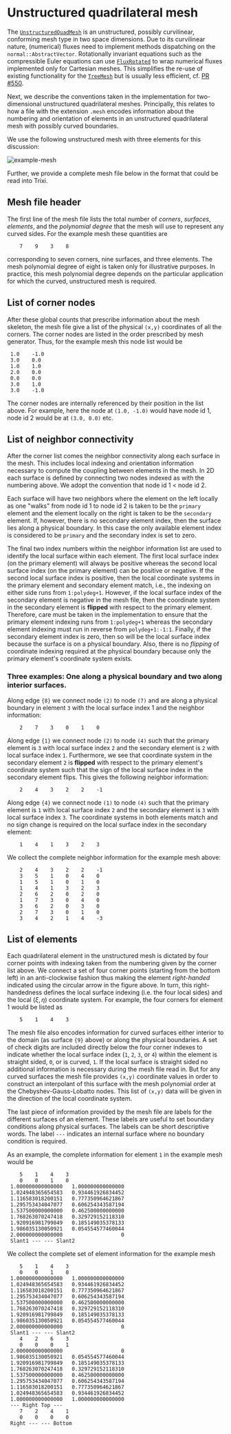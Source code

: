 # Unstructured quadrilateral mesh

The [`UnstructuredQuadMesh`](@ref) is an unstructured, possibly curvilinear,
conforming mesh type in two space dimensions.
Due to its curvilinear nature, (numerical) fluxes need to implement methods
dispatching on the `normal::AbstractVector`. Rotationally invariant equations
such as the compressible Euler equations can use [`FluxRotated`](@ref) to
wrap numerical fluxes implemented only for Cartesian meshes. This simplifies
the re-use of existing functionality for the [`TreeMesh`](@ref) but is usually
less efficient, cf. [PR #550](https://github.com/trixi-framework/Trixi.jl/pull/550).

Next, we describe the conventions taken in the implementation for two-dimensional unstructured
quadrilateral meshes. Principally, this relates to how a file with the extension `.mesh` encodes
information about the numbering and orientation of elements in an unstructured quadrilateral mesh
with possibly curved boundaries.

We use the following unstructured mesh with three elements for this discussion:

![example-mesh](https://user-images.githubusercontent.com/25242486/114917530-552eac00-9e26-11eb-9d79-baed4d4c4c66.png)

Further, we provide a complete mesh file below in the format that could be read into Trixi.


## Mesh file header

The first line of the mesh file lists the total number of *corners*, *surfaces*, *elements*, and
the *polynomial degree* that the mesh will use to represent any curved sides. For the example mesh
these quantities are
```
    7    9    3    8
```
corresponding to seven corners, nine surfaces, and three elements. The mesh polynomial degree of
eight is taken only for illustrative purposes. In practice, this mesh polynomial degree depends on
the particular application for which the curved, unstructured mesh is required.


## List of corner nodes

After these global counts that prescribe information about the mesh skeleton, the mesh file give a
list of the physical `(x,y)` coordinates of all the corners. The corner nodes are listed in the
order prescribed by mesh generator. Thus, for the example mesh this node list would be
```
 1.0    -1.0
 3.0    0.0
 1.0    1.0
 2.0    0.0
 0.0    0.0
 3.0    1.0
 3.0    -1.0
```
The corner nodes are internally referenced by their position in the list above. For example, here
the node at `(1.0, -1.0)` would have node id 1, node id 2 would be at `(3.0, 0.0)` etc.


## List of neighbor connectivity

After the corner list comes the neighbor connectivity along each surface in the mesh. This includes
local indexing and orientation information necessary to compute the coupling between elements in
the mesh. In 2D each surface is defined by connecting two nodes indexed as with the numbering
above. We adopt the convention that node id 1 < node id 2.

Each surface will have two neighbors where the element on the left locally as one "walks" from node
id 1 to node id 2 is taken to be the `primary` element and the element locally on the right is
taken to be the `secondary` element. If, however, there is no secondary element index, then the
surface lies along a physical boundary. In this case the only available element index is considered
to be `primary` and the secondary index is set to zero.

The final two index numbers within the neighbor information list are used to identify the local
surface within each element. The first local surface index (on the primary element) will always be
positive whereas the second local surface index (on the primary element) can be positive or
negative. If the second local surface index is positive, then the local coordinate systems in the
primary element and secondary element match, i.e., the indexing on either side runs from
`1:polydeg+1`. However, if the local surface index of the secondary element is negative in the mesh
file, then the coordinate system in the secondary element is **flipped** with respect to the
primary element. Therefore, care must be taken in the implementation to ensure that the primary
element indexing runs from `1:polydeg+1` whereas the secondary element indexing must run in reverse
from `polydeg+1:-1:1`. Finally, if the secondary element index is zero, then so will be the local
surface index because the surface is on a physical boundary. Also, there is no *flipping* of
coordinate indexing required at the physical boundary because only the primary element's coordinate
system exists.

### Three examples: One along a physical boundary and two along interior surfaces.

Along edge `{8}` we connect node `(2)` to node `(7)` and are along a physical boundary in element
`3` with the local surface index 1 and the neighbor information:
```
    2    7    3    0    1    0
```

Along edge `{1}` we connect node `(2)` to node `(4)` such that the primary element is `3` with
local surface index `2` and the secondary element is `2` with local surface index `1`. Furthermore,
we see that coordinate system in the secondary element `2` is **flipped** with respect to the
primary element's coordinate system such that the sign of the local surface index in the secondary
element flips. This gives the following neighbor information:
```
    2    4    3    2    2    -1
```

Along edge `{4}` we connect node `(1)` to node `(4)` such that the primary element is `1` with
local surface index `2` and the secondary element is `3` with local surface index `3`. The
coordinate systems in both elements match and no sign change is required on the local surface
index in the secondary element:
```
    1    4    1    3    2    3
```

We collect the complete neighbor information for the example mesh above:
```
    2    4    3    2    2    -1
    3    5    1    0    4    0
    1    5    1    0    1    0
    1    4    1    3    2    3
    2    6    2    0    2    0
    1    7    3    0    4    0
    3    6    2    0    3    0
    2    7    3    0    1    0
    3    4    2    1    4    -3
```

## List of elements

Each quadrilateral element in the unstructured mesh is dictated by four corner points with indexing
taken from the numbering given by the corner list above. We connect a set of four corner points
(starting from the bottom left) in an anti-clockwise fashion thus making the element *right-handed*
indicated using the circular arrow in the figure above. In turn, this right-handedness defines the
local surface indexing (i.e. the four local sides) and the local $(\xi, \eta)$ coordinate
system. For example, the four corners for element 1 would be listed as
```
    5    1    4    3
```

The mesh file also encodes information for curved surfaces either interior to the domain (as
surface `{9}` above) or along the physical boundaries. A set of check digits are included
directly below the four corner indexes to indicate whether the local surface index (`1`, `2`,
`3`, or `4`) within the element is straight sided, `0`, or is curved, `1`. If the local surface
is straight sided no additional information is necessary during the mesh file read in. But for
any curved surfaces the mesh file provides `(x,y)` coordinate values in order to construct an
interpolant of this surface with the mesh polynomial order at the Chebyshev-Gauss-Lobatto
nodes. This list of `(x,y)` data will be given in the direction of the local coordinate system.

The last piece of information provided by the mesh file are labels for the different surfaces of an
element. These labels are useful to set boundary conditions along physical surfaces. The labels can
be short descriptive words. The label `---` indicates an internal surface where no boundary
condition is required.

As an example, the complete information for element `1` in the example mesh would be
```
    5    1    4    3
    0    0    1    0
 1.000000000000000   1.000000000000000
 1.024948365654583   0.934461926834452
 1.116583018200151   0.777350964621867
 1.295753434047077   0.606254343587194
 1.537500000000000   0.462500000000000
 1.768263070247418   0.329729152118310
 1.920916981799849   0.185149035378133
 1.986035130050921   0.054554577460044
 2.000000000000000                   0
 Slant1 --- --- Slant2
```

We collect the complete set of element information for the example mesh
```
    5    1    4    3
    0    0    1    0
 1.000000000000000   1.000000000000000
 1.024948365654583   0.934461926834452
 1.116583018200151   0.777350964621867
 1.295753434047077   0.606254343587194
 1.537500000000000   0.462500000000000
 1.768263070247418   0.329729152118310
 1.920916981799849   0.185149035378133
 1.986035130050921   0.054554577460044
 2.000000000000000                   0
 Slant1 --- --- Slant2
    4    2    6    3
    0    0    0    1
 2.000000000000000                   0
 1.986035130050921   0.054554577460044
 1.920916981799849   0.185149035378133
 1.768263070247418   0.329729152118310
 1.537500000000000   0.462500000000000
 1.295753434047077   0.606254343587194
 1.116583018200151   0.777350964621867
 1.024948365654583   0.934461926834452
 1.000000000000000   1.000000000000000
 --- Right Top ---
    7    2    4    1
    0    0    0    0
 Right --- --- Bottom
```
